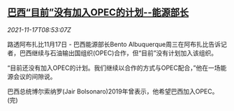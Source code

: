<!--1637139662000-->
[巴西“目前”没有加入OPEC的计划--能源部长](https://cn.reuters.com/article/brazil-enr-opec-1117-idCNKBS2I20P2)
------

<div><i>2021-11-17T08:53:07Z</i></div><p>路透阿布扎比11月17日 - 巴西能源部长Bento Albuquerque周三在阿布扎比告诉记者，巴西继续与石油输出国组织(OPEC)合作，但“目前”没有计划加入该组织。</p><p>“目前还没有加入OPEC的计划。我们继续以合作的方式与OPEC配合，”他在一场能源会议的间隙说。</p><p>巴西总统博尔索纳罗(Jair Bolsonaro)2019年曾表示，他希望巴西加入OPEC。(完)</p>
